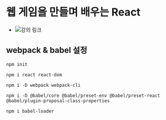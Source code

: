 # 웹 게임을 만들며 배우는 React

- ![강의 링크](https://www.inflearn.com/course/web-game-react/dashboard)

## webpack & babel 설정

```shell
npm init

npm i react react-dom

npm i -D webpack webpack-cli

npm i -D @babel/core @babel/preset-env @babel/preset-react @babel/plugin-proposal-class-properties

npm i babel-loader
```